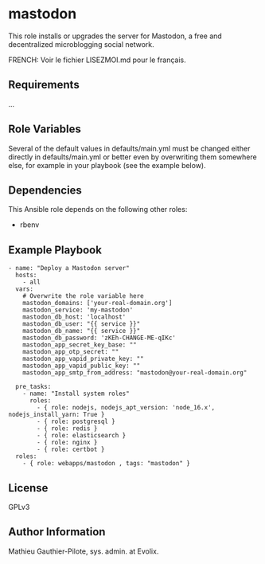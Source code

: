 mastodon
=========

This role installs or upgrades the server for Mastodon, a free and decentralized microblogging social network. 

FRENCH: Voir le fichier LISEZMOI.md pour le français.

Requirements
------------

...

Role Variables
--------------

Several of the default values in defaults/main.yml must be changed either directly in defaults/main.yml or better even by overwriting them somewhere else, for example in your playbook (see the example below).

Dependencies
------------

This Ansible role depends on the following other roles:

- rbenv

Example Playbook
----------------

```
- name: "Deploy a Mastodon server"
  hosts: 
    - all
  vars:
    # Overwrite the role variable here
    mastodon_domains: ['your-real-domain.org']
    mastodon_service: 'my-mastodon'
    mastodon_db_host: 'localhost'
    mastodon_db_user: "{{ service }}"
    mastodon_db_name: "{{ service }}"
    mastodon_db_password: 'zKEh-CHANGE-ME-qIKc'
    mastodon_app_secret_key_base: ""
    mastodon_app_otp_secret: ""
    mastodon_app_vapid_private_key: ""
    mastodon_app_vapid_public_key: ""
    mastodon_app_smtp_from_address: "mastodon@your-real-domain.org"

  pre_tasks:
    - name: "Install system roles"
      roles:
        - { role: nodejs, nodejs_apt_version: 'node_16.x', nodejs_install_yarn: True }
        - { role: postgresql }
        - { role: redis }
        - { role: elasticsearch }
        - { role: nginx }
        - { role: certbot }
  roles:
    - { role: webapps/mastodon , tags: "mastodon" }
```

License
-------

GPLv3

Author Information
------------------

Mathieu Gauthier-Pilote, sys. admin. at Evolix.
